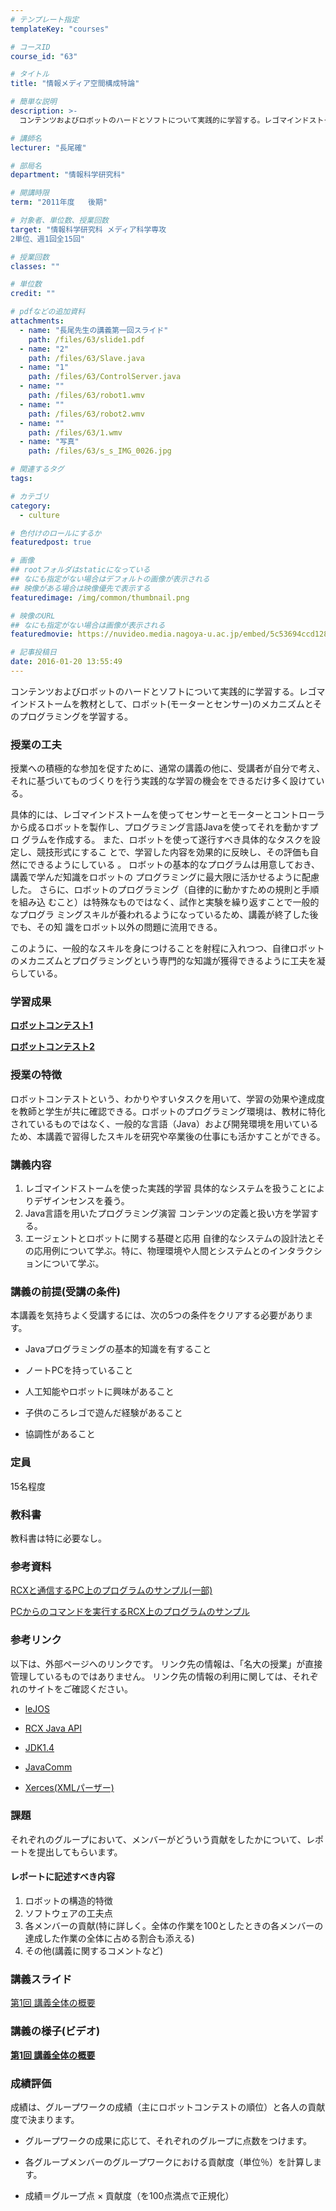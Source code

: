 ```yaml
---
# テンプレート指定
templateKey: "courses"

# コースID
course_id: "63"

# タイトル
title: "情報メディア空間構成特論"

# 簡単な説明
description: >-
  コンテンツおよびロボットのハードとソフトについて実践的に学習する。レゴマインドストームを教材として、ロボット(モーターとセンサー)のメカニズムとそのプログラミングを学習する。...

# 講師名
lecturer: "長尾確"

# 部局名
department: "情報科学研究科"

# 開講時限
term: "2011年度	後期"

# 対象者、単位数、授業回数
target: "情報科学研究科 メディア科学専攻
2単位、週1回全15回"

# 授業回数
classes: ""

# 単位数
credit: ""

# pdfなどの追加資料
attachments: 
  - name: "長尾先生の講義第一回スライド" 
    path: /files/63/slide1.pdf
  - name: "2" 
    path: /files/63/Slave.java
  - name: "1" 
    path: /files/63/ControlServer.java
  - name: "" 
    path: /files/63/robot1.wmv
  - name: "" 
    path: /files/63/robot2.wmv
  - name: "" 
    path: /files/63/1.wmv
  - name: "写真" 
    path: /files/63/s_s_IMG_0026.jpg

# 関連するタグ
tags:

# カテゴリ
category:
  - culture

# 色付けのロールにするか
featuredpost: true

# 画像
## rootフォルダはstaticになっている
## なにも指定がない場合はデフォルトの画像が表示される
## 映像がある場合は映像優先で表示する
featuredimage: /img/common/thumbnail.png

# 映像のURL
## なにも指定がない場合は画像が表示される
featuredmovie: https://nuvideo.media.nagoya-u.ac.jp/embed/5c53694ccd1288caf914be78cfc122e4f54ae5c5

# 記事投稿日
date: 2016-01-20 13:55:49
---
```


コンテンツおよびロボットのハードとソフトについて実践的に学習する。レゴマインドストームを教材として、ロボット(モーターとセンサー)のメカニズムとそのプログラミングを学習する。

### 授業の工夫


授業への積極的な参加を促すために、通常の講義の他に、受講者が自分で考え、 それに基づいてものづくりを行う実践的な学習の機会をできるだけ多く設けてい る。

具体的には、レゴマインドストームを使ってセンサーとモーターとコントローラ から成るロボットを製作し、プログラミング言語Javaを使ってそれを動かすプロ グラムを作成する。 また、ロボットを使って遂行すべき具体的なタスクを設定し、競技形式にするこ とで、学習した内容を効果的に反映し、その評価も自然にできるようにしている 。 ロボットの基本的なプログラムは用意しておき、講義で学んだ知識をロボットの プログラミングに最大限に活かせるように配慮した。 さらに、ロボットのプログラミング（自律的に動かすための規則と手順を組み込 むこと）は特殊なものではなく、試作と実験を繰り返すことで一般的なプログラ ミングスキルが養われるようになっているため、講義が終了した後でも、その知 識をロボット以外の問題に流用できる。

このように、一般的なスキルを身につけることを射程に入れつつ、自律ロボット のメカニズムとプログラミングという専門的な知識が獲得できるように工夫を凝 らしている。


### 学習成果



[ **ロボットコンテスト1**](https://nuvideo.media.nagoya-u.ac.jp/embed/9383b34455b2292c4d31b53afcf75ab531b38923)


[ **ロボットコンテスト2**](https://nuvideo.media.nagoya-u.ac.jp/embed/d16115e9e2aa9e9f1576edf4e54a5e065ea78398)


### 授業の特徴


ロボットコンテストという、わかりやすいタスクを用いて、学習の効果や達成度を教師と学生が共に確認できる。ロボットのプログラミング環境は、教材に特化されているものではなく、一般的な言語（Java）および開発環境を用いているため、本講義で習得したスキルを研究や卒業後の仕事にも活かすことができる。


### 講義内容


1. レゴマインドストームを使った実践的学習
具体的なシステムを扱うことによりデザインセンスを養う。
2. Java言語を用いたプログラミング演習
コンテンツの定義と扱い方を学習する。
3. エージェントとロボットに関する基礎と応用
自律的なシステムの設計法とその応用例について学ぶ。特に、物理環境や人間とシステムとのインタラクションについて学ぶ。


### 講義の前提(受講の条件)


本講義を気持ちよく受講するには、次の5つの条件をクリアする必要があります。


* Javaプログラミングの基本的知識を有すること

* ノートPCを持っていること

* 人工知能やロボットに興味があること

* 子供のころレゴで遊んだ経験があること

* 協調性があること


### 定員


15名程度


### 教科書


教科書は特に必要なし。


### 参考資料




[RCXと通信するPC上のプログラムのサンプル(一部)](/files/63/ControlServer.java) 


[PCからのコマンドを実行するRCX上のプログラムのサンプル](/files/63/Slave.java) 


### 参考リンク


以下は、外部ページへのリンクです。 リンク先の情報は、「名大の授業」が直接管理しているものではありません。 リンク先の情報の利用に関しては、それぞれのサイトをご確認ください。


* [leJOS](http://lejos.sourceforge.net/)

* [RCX Java API](http://www.escape.com/~dario/java/rcx/)

* [JDK1.4](http://sdc.sun.co.jp/java/docs/j2se/1.4/ja/index.html)

* [JavaComm](http://java.sun.com/products/javacomm/)

* [Xerces(XMLパーザー)](http://xerces.apache.org/xerces2-j/download.cgi)


### 課題


それぞれのグループにおいて、メンバーがどういう貢献をしたかについて、レポートを提出してもらいます。


#### レポートに記述すべき内容


1. ロボットの構造的特徴
2. ソフトウェアの工夫点
3. 各メンバーの貢献(特に詳しく。全体の作業を100としたときの各メンバーの達成した作業の全体に占める割合も添える)
4. その他(講義に関するコメントなど)


### 講義スライド


[第1回 講義全体の概要](/files/63/slide1.pdf) 


### 講義の様子(ビデオ)



[ **第1回 講義全体の概要**](https://nuvideo.media.nagoya-u.ac.jp/embed/92906bb9da7aef619ed0600dce5c060730404e71)


### 成績評価


成績は、グループワークの成績（主にロボットコンテストの順位）と各人の貢献度で決まります。


* グループワークの成果に応じて、それぞれのグループに点数をつけます。

* 各グループメンバーのグループワークにおける貢献度（単位％）を計算します。

* 成績＝グループ点 &times; 貢献度（を100点満点で正規化）
